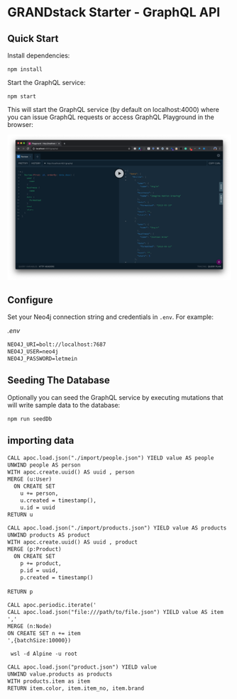 # GRANDstack Starter - GraphQL API

## Quick Start

Install dependencies:

```
npm install
```

Start the GraphQL service:

```
npm start
```

This will start the GraphQL service (by default on localhost:4000) where you can issue GraphQL requests or access GraphQL Playground in the browser:

![GraphQL Playground](img/graphql-playground.png)

## Configure

Set your Neo4j connection string and credentials in `.env`. For example:

_.env_

```
NEO4J_URI=bolt://localhost:7687
NEO4J_USER=neo4j
NEO4J_PASSWORD=letmein
```

## Seeding The Database

Optionally you can seed the GraphQL service by executing mutations that will write sample data to the database:

```
npm run seedDb
```

## importing data

```cypher
CALL apoc.load.json("./import/people.json") YIELD value AS people
UNWIND people AS person
WITH apoc.create.uuid() AS uuid , person
MERGE (u:User)
  ON CREATE SET
    u += person,
  	u.created = timestamp(),
    u.id = uuid
RETURN u
```

```cypher
CALL apoc.load.json("./import/products.json") YIELD value AS products
UNWIND products AS product
WITH apoc.create.uuid() AS uuid , product
MERGE (p:Product)
  ON CREATE SET
    p += product,
    p.id = uuid,
  	p.created = timestamp()

RETURN p
```

```cypher
CALL apoc.periodic.iterate('
CALL apoc.load.json("file:///path/to/file.json") YIELD value AS item
','
MERGE (n:Node)
ON CREATE SET n += item
',{batchSize:10000})
```

```
 wsl -d Alpine -u root
```

```cypher
CALL apoc.load.json("product.json") YIELD value
UNWIND value.products as products
WITH products.item as item
RETURN item.color, item.item_no, item.brand
```
